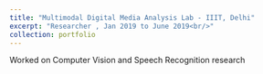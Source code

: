 ```yaml
---
title: "Multimodal Digital Media Analysis Lab - IIIT, Delhi"
excerpt: "Researcher , Jan 2019 to June 2019<br/>"
collection: portfolio
---
```

Worked on Computer Vision and Speech Recognition research
